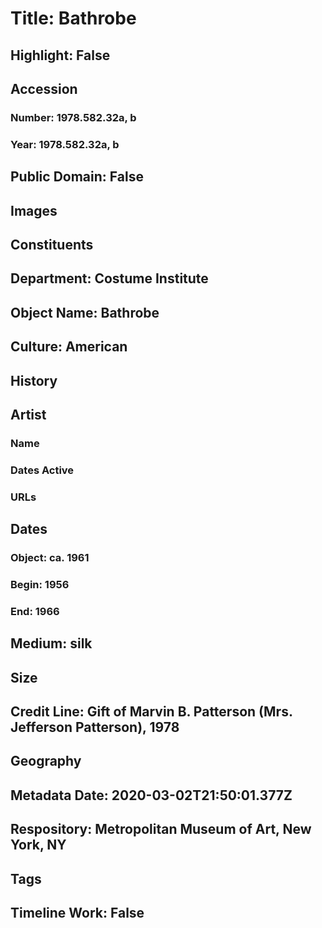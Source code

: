 # Title: Bathrobe
## Highlight: False
## Accession
### Number: 1978.582.32a, b
### Year: 1978.582.32a, b
## Public Domain: False
## Images
## Constituents
## Department: Costume Institute
## Object Name: Bathrobe
## Culture: American
## History
## Artist
### Name
### Dates Active
### URLs
## Dates
### Object: ca. 1961
### Begin: 1956
### End: 1966
## Medium: silk
## Size
## Credit Line: Gift of Marvin B. Patterson (Mrs. Jefferson Patterson), 1978
## Geography
## Metadata Date: 2020-03-02T21:50:01.377Z
## Respository: Metropolitan Museum of Art, New York, NY
## Tags
## Timeline Work: False